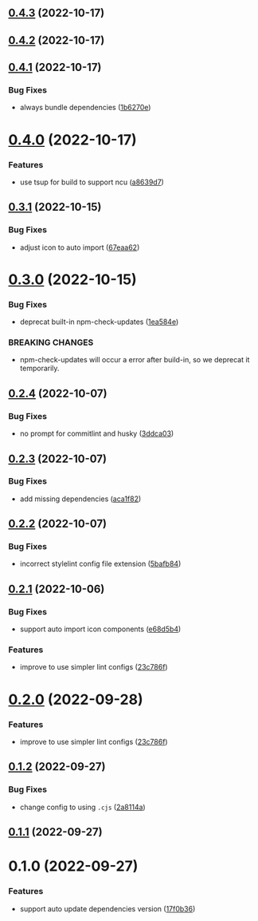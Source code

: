 ## [0.4.3](https://github.com/vexip-ui/create-vexip/compare/v0.4.2...v0.4.3) (2022-10-17)

## [0.4.2](https://github.com/vexip-ui/create-vexip/compare/v0.4.1...v0.4.2) (2022-10-17)

## [0.4.1](https://github.com/vexip-ui/create-vexip/compare/v0.4.0...v0.4.1) (2022-10-17)

### Bug Fixes

- always bundle dependencies ([1b6270e](https://github.com/vexip-ui/create-vexip/commit/1b6270ece9c79498558ece16eafaff0b84b30314))

# [0.4.0](https://github.com/vexip-ui/create-vexip/compare/v0.3.1...v0.4.0) (2022-10-17)

### Features

- use tsup for build to support ncu ([a8639d7](https://github.com/vexip-ui/create-vexip/commit/a8639d761a839a2420bda177206e92cba40a5af5))

## [0.3.1](https://github.com/vexip-ui/create-vexip/compare/v0.3.0...v0.3.1) (2022-10-15)

### Bug Fixes

- adjust icon to auto import ([67eaa62](https://github.com/vexip-ui/create-vexip/commit/67eaa621737705f87a8f5a01b12d8668025379d0))

# [0.3.0](https://github.com/vexip-ui/create-vexip/compare/v0.2.4...v0.3.0) (2022-10-15)

### Bug Fixes

- deprecat built-in npm-check-updates ([1ea584e](https://github.com/vexip-ui/create-vexip/commit/1ea584ea44ba428c0c67f159bc7821dee0b5dacf))

### BREAKING CHANGES

- npm-check-updates will occur a error after build-in, so
  we deprecat it temporarily.

## [0.2.4](https://github.com/vexip-ui/create-vexip/compare/v0.2.3...v0.2.4) (2022-10-07)

### Bug Fixes

- no prompt for commitlint and husky ([3ddca03](https://github.com/vexip-ui/create-vexip/commit/3ddca03dfcee7285ed23f4d21ef62e252628831c))

## [0.2.3](https://github.com/vexip-ui/create-vexip/compare/v0.2.2...v0.2.3) (2022-10-07)

### Bug Fixes

- add missing dependencies ([aca1f82](https://github.com/vexip-ui/create-vexip/commit/aca1f82f8c35985d372c28eb102fed152fef5cb3))

## [0.2.2](https://github.com/vexip-ui/create-vexip/compare/v0.2.1...v0.2.2) (2022-10-07)

### Bug Fixes

- incorrect stylelint config file extension ([5bafb84](https://github.com/vexip-ui/create-vexip/commit/5bafb84541adb5015e95dff67e6a2acca599128c))

## [0.2.1](https://github.com/vexip-ui/create-vexip/compare/v0.1.2...v0.2.1) (2022-10-06)

### Bug Fixes

- support auto import icon components ([e68d5b4](https://github.com/vexip-ui/create-vexip/commit/e68d5b40bd293136fe0dd3441bea83df8b7ea4e0))

### Features

- improve to use simpler lint configs ([23c786f](https://github.com/vexip-ui/create-vexip/commit/23c786ff43ac8b7dd4a0a31b3acd81689ad42ee5))

# [0.2.0](https://github.com/vexip-ui/create-vexip/compare/v0.1.2...v0.2.0) (2022-09-28)

### Features

- improve to use simpler lint configs ([23c786f](https://github.com/vexip-ui/create-vexip/commit/23c786ff43ac8b7dd4a0a31b3acd81689ad42ee5))

## [0.1.2](https://github.com/vexip-ui/create-vexip/compare/v0.1.1...v0.1.2) (2022-09-27)

### Bug Fixes

- change config to using `.cjs` ([2a8114a](https://github.com/vexip-ui/create-vexip/commit/2a8114a657901b4ba96e5621ae2e7a1a90c37e92))

## [0.1.1](https://github.com/vexip-ui/create-vexip/compare/v0.1.0...v0.1.1) (2022-09-27)

# 0.1.0 (2022-09-27)

### Features

- support auto update dependencies version ([17f0b36](https://github.com/vexip-ui/create-vexip/commit/17f0b36b38fc5e88324b6d1775d7319ac11a5f3f))
